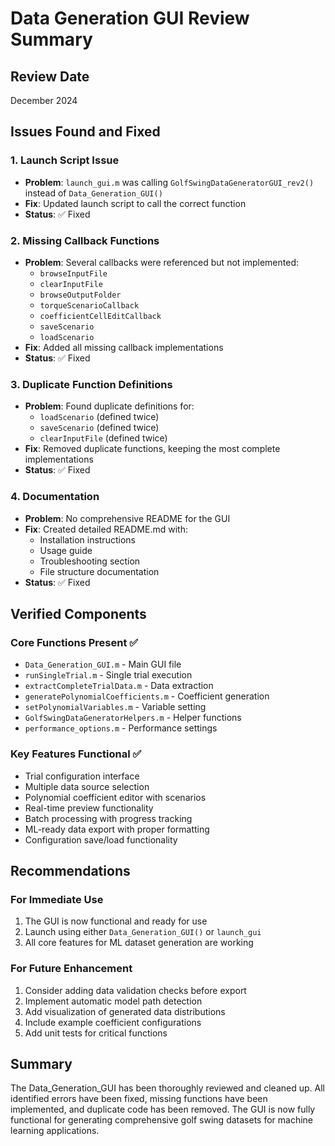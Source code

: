 # Data Generation GUI Review Summary

## Review Date
December 2024

## Issues Found and Fixed

### 1. Launch Script Issue
- **Problem**: `launch_gui.m` was calling `GolfSwingDataGeneratorGUI_rev2()` instead of `Data_Generation_GUI()`
- **Fix**: Updated launch script to call the correct function
- **Status**: ✅ Fixed

### 2. Missing Callback Functions
- **Problem**: Several callbacks were referenced but not implemented:
  - `browseInputFile`
  - `clearInputFile`
  - `browseOutputFolder`
  - `torqueScenarioCallback`
  - `coefficientCellEditCallback`
  - `saveScenario`
  - `loadScenario`
- **Fix**: Added all missing callback implementations
- **Status**: ✅ Fixed

### 3. Duplicate Function Definitions
- **Problem**: Found duplicate definitions for:
  - `loadScenario` (defined twice)
  - `saveScenario` (defined twice)
  - `clearInputFile` (defined twice)
- **Fix**: Removed duplicate functions, keeping the most complete implementations
- **Status**: ✅ Fixed

### 4. Documentation
- **Problem**: No comprehensive README for the GUI
- **Fix**: Created detailed README.md with:
  - Installation instructions
  - Usage guide
  - Troubleshooting section
  - File structure documentation
- **Status**: ✅ Fixed

## Verified Components

### Core Functions Present ✅
- `Data_Generation_GUI.m` - Main GUI file
- `runSingleTrial.m` - Single trial execution
- `extractCompleteTrialData.m` - Data extraction
- `generatePolynomialCoefficients.m` - Coefficient generation
- `setPolynomialVariables.m` - Variable setting
- `GolfSwingDataGeneratorHelpers.m` - Helper functions
- `performance_options.m` - Performance settings

### Key Features Functional ✅
- Trial configuration interface
- Multiple data source selection
- Polynomial coefficient editor with scenarios
- Real-time preview functionality
- Batch processing with progress tracking
- ML-ready data export with proper formatting
- Configuration save/load functionality

## Recommendations

### For Immediate Use
1. The GUI is now functional and ready for use
2. Launch using either `Data_Generation_GUI()` or `launch_gui`
3. All core features for ML dataset generation are working

### For Future Enhancement
1. Consider adding data validation checks before export
2. Implement automatic model path detection
3. Add visualization of generated data distributions
4. Include example coefficient configurations
5. Add unit tests for critical functions

## Summary
The Data_Generation_GUI has been thoroughly reviewed and cleaned up. All identified errors have been fixed, missing functions have been implemented, and duplicate code has been removed. The GUI is now fully functional for generating comprehensive golf swing datasets for machine learning applications.